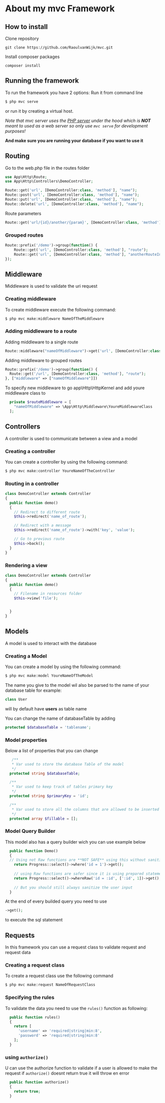 # About my mvc Framework



## How to install

Clone repository

```git
git clone https://github.com/RaoulvanWijk/mvc.git
```

Install composer packages

```
composer install
```

## Running the framework
To run the framework you have 2 options:
Run it from command line
```bash
$ php mvc serve
```
or run it by creating a virtual host.

*Note that mvc server uses the [PHP server](https://www.php.net/manual/en/features.commandline.webserver.php) under the hood which is **NOT** meant to used as a web server so only use `mvc serve` for development purposes!*

**And make sure you are running your database if you want to use it**


## Routing
Go to the web.php file in the routes folder
```php
use App\Http\Route;
use App\Http\Controllers\DemoController;

Route::get('url', [DemoController:class, 'method'], "name");
Route::post('url', [DemoController:class, 'method'], "name");
Route::put('url', [DemoController:class, 'method'], "name");
Route::delete('url', [DemoController:class, 'method'], "name");
```

Route parameters
```php
Route::get('url/{id}/another/{param}', [DemoController:class, 'method'], "name");
```

### Grouped routes
```php
Route::prefix('/demo')->group(function() {
  	Route::get('url', [DemoController:class, 'method'], "route");
    Route::get('url', [DemoController:class, 'method'], "anotherRouteInGroup");
});
```


## Middleware
Middleware is used to validate the uri request

### Creating middleware
To create middleware execute the following command:
```bash 
$ php mvc make:middleware NameOfTheMiddleware
```

### Adding middleware to a route
Adding middleware to a single route
```php
Route::middleware("nameOfMiddleware")->get('url', [DemoController:class, 'method'], "anotherRouteInGroup")
```


Adding middleware to grouped routes
```php
Route::prefix('/demo')->group(function() {
  Route::get('/url', [DemoController:class, 'method'], "route");
}, ["middleware" => ["nameOfMiddleware"]])
```



To specify new middleware to go app\Http\HttpKernel
and add youre middleware class to
```php
  private $routeMiddleware = [
    "nameOfMiddleware" => \App\Http\Middleware\YoureMiddlewareClass
  ];
```



## Controllers
A controller is used to communicate between a view and a model

### Creating a controller
You can create a controller by using the following command:
```bash
$ php mvc make:controller YoureNameOfTheController
```

### Routing in a controller

```php
class DemoController extends Controller
{
  public function demo()
  {
    // Redirect to different route
    $this->redirect('name_of_route');

    // Redirect with a message
    $this->redirect('name_of_route')->with('key', 'value');

    // Go to previous route
    $this->back();
  }
}
```

### Rendering a view
```php
class DemoController extends Controller
{
  public function demo()
  {
    // Filename in resources folder
    $this->view('file');


  }
}
```

## Models
A model is used to interact with the database

### Creating a Model
You can create a model by using the following command:
```bash
$ php mvc make:model YoureNameOfTheModel
```
The name you give to the model wil also be parsed to the name of your database table
for example: 
```php
class User
```
will by default have **users** as table name

You can change the name of databaseTable by adding
```php
protected $databaseTable = 'tablename';
```

### Model properties

Below a list of properties that you can change
```php
   /**
   * Var used to store the database Table of the model
   */
  protected string $databaseTable;

  /**
   * Var used to keep track of tables primary key
   */
  protected string $primaryKey = 'id';

  /**
   * Var used to store all the columns that are allowed to be inserted
   */
  protected array $fillable = [];
```

### Model Query Builder
This model also has a query builder wich you can use
example below

```php
  public function Demo()
  {
  // Using not Raw functions are **NOT SAFE** using this without sanitizing the user input is not recommended
    return Progress::select()->where('id = 1')->get();
    
    // using Raw functions are safer since it is using prepared statements with binding
    return Progress::select()->whereRaw('id = :id', [':id', 1])->get();
    
    // But you should still always sanitize the user input
  }
```

At the end of every builded query you need to use
```php
->get();
```
to execute the sql statement

## Requests
In this framework you can use a request class to validate request and request data

### Creating a request class
To create a request class use the following command
```bash
$ php mvc make:request NameOfRequestClass
```

### Specifying the rules
To validate the data you need to use the `rules()` function as following:

```php
  public function rules()
  {
    return [
      'username' => 'required|string|min:8',
      'password' => 'required|string|min:8'
    ];
  }
```

### using `authorize()`
U can use the authorize function to validate if a user is allowed to make the request
if `authorize()` doesnt return true it will throw en error
```php
  public function authorize()
  {
    return true;
  }
```
